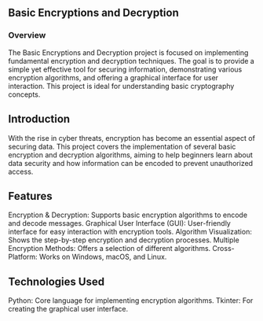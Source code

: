 ## Basic Encryptions and Decryption

### Overview
The Basic Encryptions and Decryption project is focused on implementing fundamental encryption and decryption techniques. The goal is to provide a simple yet effective tool for securing information, demonstrating various encryption algorithms, and offering a graphical interface for user interaction. This project is ideal for understanding basic cryptography concepts.
## Introduction
With the rise in cyber threats, encryption has become an essential aspect of securing data. This project covers the implementation of several basic encryption and decryption algorithms, aiming to help beginners learn about data security and how information can be encoded to prevent unauthorized access.

## Features
Encryption & Decryption: Supports basic encryption algorithms to encode and decode messages.
Graphical User Interface (GUI): User-friendly interface for easy interaction with encryption tools.
Algorithm Visualization: Shows the step-by-step encryption and decryption processes.
Multiple Encryption Methods: Offers a selection of different algorithms.
Cross-Platform: Works on Windows, macOS, and Linux.

## Technologies Used
Python: Core language for implementing encryption algorithms.
Tkinter: For creating the graphical user interface.

